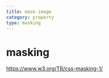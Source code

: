 ```yaml
---
title: mask-image
category: property
type: masking
---
```


# masking

<https://www.w3.org/TR/css-masking-1/>
